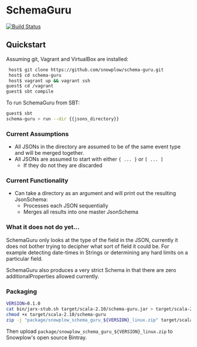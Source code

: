# SchemaGuru

[![Build Status](https://travis-ci.org/snowplow/schema-guru.svg?branch=master)](https://travis-ci.org/snowplow/schema-guru)

## Quickstart

Assuming git, Vagrant and VirtualBox are installed:

```bash
 host$ git clone https://github.com/snowplow/schema-guru.git
 host$ cd schema-guru
 host$ vagrant up && vagrant ssh
guest$ cd /vagrant
guest$ sbt compile
``` 

To run SchemaGuru from SBT:

```bash
guest$ sbt
schema-guru > run --dir {{jsons_directory}}
```

### Current Assumptions

* All JSONs in the directory are assumed to be of the same event type and will be merged together.
* All JSONs are assumed to start with either `{ ... }` or `[ ... ]`
  - If they do not they are discarded

### Current Functionality

* Can take a directory as an argument and will print out the resulting JsonSchema:
  - Processes each JSON sequentially
  - Merges all results into one master JsonSchema

### What it does not do yet...

SchemaGuru only looks at the type of the field in the JSON, currently it does not bother trying to decipher what sort of field it could be.  For example detecting date-times in Strings or determining any hard limits on a particular field.

SchemaGuru also produces a very strict Schema in that there are zero additionalProperties allowed currently.

### Packaging

```bash
VERSION=0.1.0
cat bin/jarx-stub.sh target/scala-2.10/schema-guru.jar > target/scala-2.10/schema-guru
chmod +x target/scala-2.10/schema-guru
zip -j "package/snowplow_schema_guru_${VERSION}_linux.zip" target/scala-2.10/schema-guru
```

Then upload `package/snowplow_schema_guru_${VERSION}_linux.zip` to Snowplow's open source Bintray.
